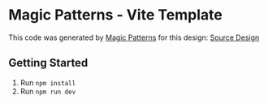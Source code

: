 # Magic Patterns - Vite Template

This code was generated by [Magic Patterns](https://magicpatterns.com) for this design: [Source Design](https://www.magicpatterns.com/c/9j36avo32j3kvp8qgmbb8n)

## Getting Started

1. Run `npm install`
2. Run `npm run dev`
